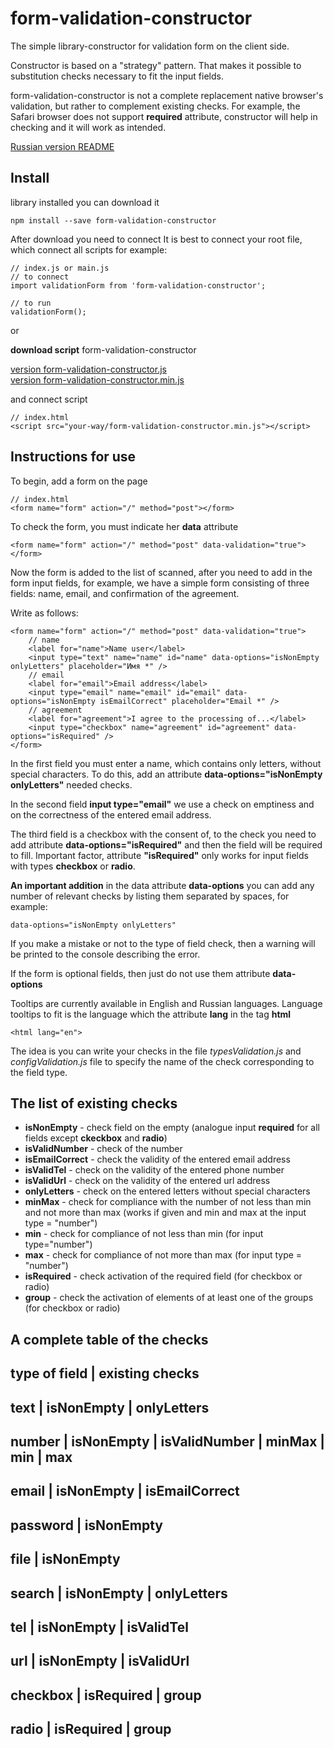 # form-validation-constructor

The simple library-constructor for validation form on the client side.

Constructor is based on a "strategy" pattern. That makes it possible to
substitution checks necessary to fit the input fields.

form-validation-constructor is not a complete replacement native browser's validation, but rather to complement
existing checks. For example, the Safari browser does not support **required** attribute, constructor 
will help in checking and it will work as intended.

[Russian version README](https://github.com/alexeyvax/form-validation-constructor/blob/master/README_RU.md)

## Install

library installed you can download it

	npm install --save form-validation-constructor

After download you need to connect
It is best to connect your root file, which connect all scripts
for example:

	// index.js or main.js
	// to connect
	import validationForm from 'form-validation-constructor';
	
	// to run
	validationForm();

or 

**download script** form-validation-constructor

[version form-validation-constructor.js](https://github.com/alexeyvax/form-validation-constructor/blob/master/public/form-validation-constructor.js)
<br />
[version form-validation-constructor.min.js](https://github.com/alexeyvax/form-validation-constructor/blob/master/public/form-validation-constructor.min.js)

and connect script

	// index.html
	<script src="your-way/form-validation-constructor.min.js"></script>

## Instructions for use

To begin, add a form on the page

	// index.html
	<form name="form" action="/" method="post"></form>

To check the form, you must indicate her **data** attribute

	<form name="form" action="/" method="post" data-validation="true"></form>

Now the form is added to the list of scanned, after you need to add in the form input fields, for example, 
we have a simple form consisting of three fields: name, email, and confirmation of the agreement.

Write as follows:

	<form name="form" action="/" method="post" data-validation="true">
		// name
		<label for="name">Name user</label>
		<input type="text" name="name" id="name" data-options="isNonEmpty onlyLetters" placeholder="Имя *" />
		// email
		<label for="email">Email address</label>
		<input type="email" name="email" id="email" data-options="isNonEmpty isEmailCorrect" placeholder="Email *" />
		// agreement
		<label for="agreement">I agree to the processing of...</label>
		<input type="checkbox" name="agreement" id="agreement" data-options="isRequired" />
	</form>

In the first field you must enter a name, which contains only letters, without special characters. 
To do this, add an attribute **data-options="isNonEmpty onlyLetters"** needed checks.

In the second field **input type="email"** we use a check on emptiness and on the correctness of the entered email address.

The third field is a checkbox with the consent of, to the check you need to add attribute 
**data-options="isRequired"** and then the field will be required to fill. Important factor, attribute **"isRequired"** 
only works for input fields with types **checkbox** or **radio**.

**An important addition** in the data attribute **data-options** you can add any number of relevant
checks by listing them separated by spaces, for example:

	data-options="isNonEmpty onlyLetters"

If you make a mistake or not to the type of field check, then a warning will be printed to the console
describing the error.

If the form is optional fields, then just do not use them attribute **data-options**

Tooltips are currently available in English and Russian languages. Language tooltips to fit is the language which 
the attribute **lang** in the tag **html**

	<html lang="en">

The idea is you can write your checks in the file *typesValidation.js* 
and *configValidation.js* file to specify the name of the check corresponding to the field type.

## The list of existing checks

* **isNonEmpty** - check field on the empty (analogue input **required** for all fields except **ckeckbox** and **radio**)
* **isValidNumber** - check of the number
* **isEmailCorrect** - check the validity of the entered email address
* **isValidTel** - check on the validity of the entered phone number
* **isValidUrl** - check on the validity of the entered url address
* **onlyLetters** - check on the entered letters without special characters
* **minMax** - check for compliance with the number of not less than min and not more than max (works if given
			and min and max at the input type = "number")
* **min** - check for compliance of not less than min (for input type="number")
* **max** - check for compliance of not more than max (for input type = "number")
* **isRequired** - check activation of the required field (for checkbox or radio)
* **group** - check the activation of elements of at least one of the groups (for checkbox or radio)

## A complete table of the checks

 **type of field** | **existing checks** 
--------------------------------------------------
 text              | isNonEmpty 
                   | onlyLetters 
--------------------------------------------------
 number            | isNonEmpty 
                   | isValidNumber 
                   | minMax 
                   | min 
                   | max 
--------------------------------------------------
 email             | isNonEmpty 
                   | isEmailCorrect 
--------------------------------------------------
 password          | isNonEmpty 
--------------------------------------------------
 file              | isNonEmpty 
--------------------------------------------------
 search            | isNonEmpty 
                   | onlyLetters 
--------------------------------------------------
 tel               | isNonEmpty 
                   | isValidTel 
--------------------------------------------------
 url               | isNonEmpty 
                   | isValidUrl 
--------------------------------------------------
 checkbox          | isRequired 
                   | group 
--------------------------------------------------
 radio             | isRequired 
                   | group 
--------------------------------------------------


